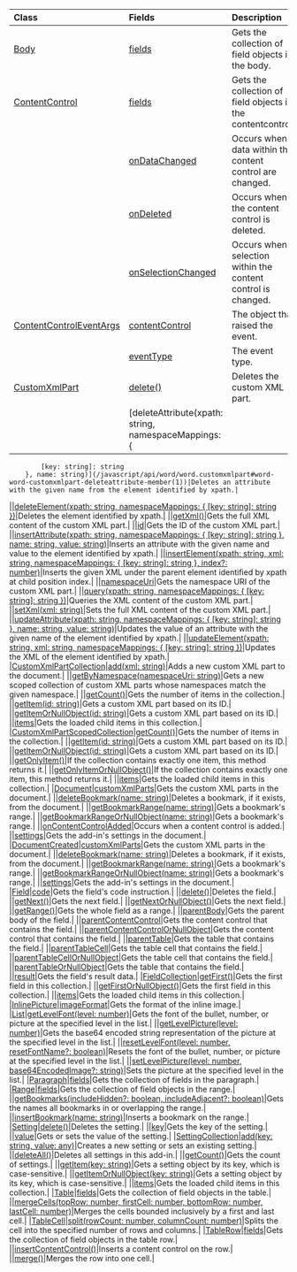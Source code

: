 | Class | Fields | Description |
|:---|:---|:---|
|[Body](/javascript/api/word/word.body)|[fields](/javascript/api/word/word.body#word-word-body-fields-member)|Gets the collection of field objects in the body.|
|[ContentControl](/javascript/api/word/word.contentcontrol)|[fields](/javascript/api/word/word.contentcontrol#word-word-contentcontrol-fields-member)|Gets the collection of field objects in the contentcontrol.|
||[onDataChanged](/javascript/api/word/word.contentcontrol#word-word-contentcontrol-ondatachanged-member)|Occurs when data within the content control are changed.|
||[onDeleted](/javascript/api/word/word.contentcontrol#word-word-contentcontrol-ondeleted-member)|Occurs when the content control is deleted.|
||[onSelectionChanged](/javascript/api/word/word.contentcontrol#word-word-contentcontrol-onselectionchanged-member)|Occurs when selection within the content control is changed.|
|[ContentControlEventArgs](/javascript/api/word/word.contentcontroleventargs)|[contentControl](/javascript/api/word/word.contentcontroleventargs#word-word-contentcontroleventargs-contentcontrol-member)|The object that raised the event.|
||[eventType](/javascript/api/word/word.contentcontroleventargs#word-word-contentcontroleventargs-eventtype-member)|The event type.|
|[CustomXmlPart](/javascript/api/word/word.customxmlpart)|[delete()](/javascript/api/word/word.customxmlpart#word-word-customxmlpart-delete-member(1))|Deletes the custom XML part.|
||[deleteAttribute(xpath: string, namespaceMappings: {            [key: string]: string        }, name: string)](/javascript/api/word/word.customxmlpart#word-word-customxmlpart-deleteattribute-member(1))|Deletes an attribute with the given name from the element identified by xpath.|
||[deleteElement(xpath: string, namespaceMappings: {            [key: string]: string        })](/javascript/api/word/word.customxmlpart#word-word-customxmlpart-deleteelement-member(1))|Deletes the element identified by xpath.|
||[getXml()](/javascript/api/word/word.customxmlpart#word-word-customxmlpart-getxml-member(1))|Gets the full XML content of the custom XML part.|
||[id](/javascript/api/word/word.customxmlpart#word-word-customxmlpart-id-member)|Gets the ID of the custom XML part.|
||[insertAttribute(xpath: string, namespaceMappings: {            [key: string]: string        }, name: string, value: string)](/javascript/api/word/word.customxmlpart#word-word-customxmlpart-insertattribute-member(1))|Inserts an attribute with the given name and value to the element identified by xpath.|
||[insertElement(xpath: string, xml: string, namespaceMappings: {            [key: string]: string        }, index?: number)](/javascript/api/word/word.customxmlpart#word-word-customxmlpart-insertelement-member(1))|Inserts the given XML under the parent element identified by xpath at child position index.|
||[namespaceUri](/javascript/api/word/word.customxmlpart#word-word-customxmlpart-namespaceuri-member)|Gets the namespace URI of the custom XML part.|
||[query(xpath: string, namespaceMappings: {            [key: string]: string        })](/javascript/api/word/word.customxmlpart#word-word-customxmlpart-query-member(1))|Queries the XML content of the custom XML part.|
||[setXml(xml: string)](/javascript/api/word/word.customxmlpart#word-word-customxmlpart-setxml-member(1))|Sets the full XML content of the custom XML part.|
||[updateAttribute(xpath: string, namespaceMappings: {            [key: string]: string        }, name: string, value: string)](/javascript/api/word/word.customxmlpart#word-word-customxmlpart-updateattribute-member(1))|Updates the value of an attribute with the given name of the element identified by xpath.|
||[updateElement(xpath: string, xml: string, namespaceMappings: {            [key: string]: string        })](/javascript/api/word/word.customxmlpart#word-word-customxmlpart-updateelement-member(1))|Updates the XML of the element identified by xpath.|
|[CustomXmlPartCollection](/javascript/api/word/word.customxmlpartcollection)|[add(xml: string)](/javascript/api/word/word.customxmlpartcollection#word-word-customxmlpartcollection-add-member(1))|Adds a new custom XML part to the document.|
||[getByNamespace(namespaceUri: string)](/javascript/api/word/word.customxmlpartcollection#word-word-customxmlpartcollection-getbynamespace-member(1))|Gets a new scoped collection of custom XML parts whose namespaces match the given namespace.|
||[getCount()](/javascript/api/word/word.customxmlpartcollection#word-word-customxmlpartcollection-getcount-member(1))|Gets the number of items in the collection.|
||[getItem(id: string)](/javascript/api/word/word.customxmlpartcollection#word-word-customxmlpartcollection-getitem-member(1))|Gets a custom XML part based on its ID.|
||[getItemOrNullObject(id: string)](/javascript/api/word/word.customxmlpartcollection#word-word-customxmlpartcollection-getitemornullobject-member(1))|Gets a custom XML part based on its ID.|
||[items](/javascript/api/word/word.customxmlpartcollection#word-word-customxmlpartcollection-items-member)|Gets the loaded child items in this collection.|
|[CustomXmlPartScopedCollection](/javascript/api/word/word.customxmlpartscopedcollection)|[getCount()](/javascript/api/word/word.customxmlpartscopedcollection#word-word-customxmlpartscopedcollection-getcount-member(1))|Gets the number of items in the collection.|
||[getItem(id: string)](/javascript/api/word/word.customxmlpartscopedcollection#word-word-customxmlpartscopedcollection-getitem-member(1))|Gets a custom XML part based on its ID.|
||[getItemOrNullObject(id: string)](/javascript/api/word/word.customxmlpartscopedcollection#word-word-customxmlpartscopedcollection-getitemornullobject-member(1))|Gets a custom XML part based on its ID.|
||[getOnlyItem()](/javascript/api/word/word.customxmlpartscopedcollection#word-word-customxmlpartscopedcollection-getonlyitem-member(1))|If the collection contains exactly one item, this method returns it.|
||[getOnlyItemOrNullObject()](/javascript/api/word/word.customxmlpartscopedcollection#word-word-customxmlpartscopedcollection-getonlyitemornullobject-member(1))|If the collection contains exactly one item, this method returns it.|
||[items](/javascript/api/word/word.customxmlpartscopedcollection#word-word-customxmlpartscopedcollection-items-member)|Gets the loaded child items in this collection.|
|[Document](/javascript/api/word/word.document)|[customXmlParts](/javascript/api/word/word.document#word-word-document-customxmlparts-member)|Gets the custom XML parts in the document.|
||[deleteBookmark(name: string)](/javascript/api/word/word.document#word-word-document-deletebookmark-member(1))|Deletes a bookmark, if it exists, from the document.|
||[getBookmarkRange(name: string)](/javascript/api/word/word.document#word-word-document-getbookmarkrange-member(1))|Gets a bookmark's range.|
||[getBookmarkRangeOrNullObject(name: string)](/javascript/api/word/word.document#word-word-document-getbookmarkrangeornullobject-member(1))|Gets a bookmark's range.|
||[onContentControlAdded](/javascript/api/word/word.document#word-word-document-oncontentcontroladded-member)|Occurs when a content control is added.|
||[settings](/javascript/api/word/word.document#word-word-document-settings-member)|Gets the add-in's settings in the document.|
|[DocumentCreated](/javascript/api/word/word.documentcreated)|[customXmlParts](/javascript/api/word/word.documentcreated#word-word-documentcreated-customxmlparts-member)|Gets the custom XML parts in the document.|
||[deleteBookmark(name: string)](/javascript/api/word/word.documentcreated#word-word-documentcreated-deletebookmark-member(1))|Deletes a bookmark, if it exists, from the document.|
||[getBookmarkRange(name: string)](/javascript/api/word/word.documentcreated#word-word-documentcreated-getbookmarkrange-member(1))|Gets a bookmark's range.|
||[getBookmarkRangeOrNullObject(name: string)](/javascript/api/word/word.documentcreated#word-word-documentcreated-getbookmarkrangeornullobject-member(1))|Gets a bookmark's range.|
||[settings](/javascript/api/word/word.documentcreated#word-word-documentcreated-settings-member)|Gets the add-in's settings in the document.|
|[Field](/javascript/api/word/word.field)|[code](/javascript/api/word/word.field#word-word-field-code-member)|Gets the field's code instruction.|
||[delete()](/javascript/api/word/word.field#word-word-field-delete-member(1))|Deletes the field.|
||[getNext()](/javascript/api/word/word.field#word-word-field-getnext-member(1))|Gets the next field.|
||[getNextOrNullObject()](/javascript/api/word/word.field#word-word-field-getnextornullobject-member(1))|Gets the next field.|
||[getRange()](/javascript/api/word/word.field#word-word-field-getrange-member(1))|Gets the whole field as a range.|
||[parentBody](/javascript/api/word/word.field#word-word-field-parentbody-member)|Gets the parent body of the field.|
||[parentContentControl](/javascript/api/word/word.field#word-word-field-parentcontentcontrol-member)|Gets the content control that contains the field.|
||[parentContentControlOrNullObject](/javascript/api/word/word.field#word-word-field-parentcontentcontrolornullobject-member)|Gets the content control that contains the field.|
||[parentTable](/javascript/api/word/word.field#word-word-field-parenttable-member)|Gets the table that contains the field.|
||[parentTableCell](/javascript/api/word/word.field#word-word-field-parenttablecell-member)|Gets the table cell that contains the field.|
||[parentTableCellOrNullObject](/javascript/api/word/word.field#word-word-field-parenttablecellornullobject-member)|Gets the table cell that contains the field.|
||[parentTableOrNullObject](/javascript/api/word/word.field#word-word-field-parenttableornullobject-member)|Gets the table that contains the field.|
||[result](/javascript/api/word/word.field#word-word-field-result-member)|Gets the field's result data.|
|[FieldCollection](/javascript/api/word/word.fieldcollection)|[getFirst()](/javascript/api/word/word.fieldcollection#word-word-fieldcollection-getfirst-member(1))|Gets the first field in this collection.|
||[getFirstOrNullObject()](/javascript/api/word/word.fieldcollection#word-word-fieldcollection-getfirstornullobject-member(1))|Gets the first field in this collection.|
||[items](/javascript/api/word/word.fieldcollection#word-word-fieldcollection-items-member)|Gets the loaded child items in this collection.|
|[InlinePicture](/javascript/api/word/word.inlinepicture)|[imageFormat](/javascript/api/word/word.inlinepicture#word-word-inlinepicture-imageformat-member)|Gets the format of the inline image.|
|[List](/javascript/api/word/word.list)|[getLevelFont(level: number)](/javascript/api/word/word.list#word-word-list-getlevelfont-member(1))|Gets the font of the bullet, number, or picture at the specified level in the list.|
||[getLevelPicture(level: number)](/javascript/api/word/word.list#word-word-list-getlevelpicture-member(1))|Gets the base64 encoded string representation of the picture at the specified level in the list.|
||[resetLevelFont(level: number, resetFontName?: boolean)](/javascript/api/word/word.list#word-word-list-resetlevelfont-member(1))|Resets the font of the bullet, number, or picture at the specified level in the list.|
||[setLevelPicture(level: number, base64EncodedImage?: string)](/javascript/api/word/word.list#word-word-list-setlevelpicture-member(1))|Sets the picture at the specified level in the list.|
|[Paragraph](/javascript/api/word/word.paragraph)|[fields](/javascript/api/word/word.paragraph#word-word-paragraph-fields-member)|Gets the collection of fields in the paragraph.|
|[Range](/javascript/api/word/word.range)|[fields](/javascript/api/word/word.range#word-word-range-fields-member)|Gets the collection of field objects in the range.|
||[getBookmarks(includeHidden?: boolean, includeAdjacent?: boolean)](/javascript/api/word/word.range#word-word-range-getbookmarks-member(1))|Gets the names all bookmarks in or overlapping the range.|
||[insertBookmark(name: string)](/javascript/api/word/word.range#word-word-range-insertbookmark-member(1))|Inserts a bookmark on the range.|
|[Setting](/javascript/api/word/word.setting)|[delete()](/javascript/api/word/word.setting#word-word-setting-delete-member(1))|Deletes the setting.|
||[key](/javascript/api/word/word.setting#word-word-setting-key-member)|Gets the key of the setting.|
||[value](/javascript/api/word/word.setting#word-word-setting-value-member)|Gets or sets the value of the setting.|
|[SettingCollection](/javascript/api/word/word.settingcollection)|[add(key: string, value: any)](/javascript/api/word/word.settingcollection#word-word-settingcollection-add-member(1))|Creates a new setting or sets an existing setting.|
||[deleteAll()](/javascript/api/word/word.settingcollection#word-word-settingcollection-deleteall-member(1))|Deletes all settings in this add-in.|
||[getCount()](/javascript/api/word/word.settingcollection#word-word-settingcollection-getcount-member(1))|Gets the count of settings.|
||[getItem(key: string)](/javascript/api/word/word.settingcollection#word-word-settingcollection-getitem-member(1))|Gets a setting object by its key, which is case-sensitive.|
||[getItemOrNullObject(key: string)](/javascript/api/word/word.settingcollection#word-word-settingcollection-getitemornullobject-member(1))|Gets a setting object by its key, which is case-sensitive.|
||[items](/javascript/api/word/word.settingcollection#word-word-settingcollection-items-member)|Gets the loaded child items in this collection.|
|[Table](/javascript/api/word/word.table)|[fields](/javascript/api/word/word.table#word-word-table-fields-member)|Gets the collection of field objects in the table.|
||[mergeCells(topRow: number, firstCell: number, bottomRow: number, lastCell: number)](/javascript/api/word/word.table#word-word-table-mergecells-member(1))|Merges the cells bounded inclusively by a first and last cell.|
|[TableCell](/javascript/api/word/word.tablecell)|[split(rowCount: number, columnCount: number)](/javascript/api/word/word.tablecell#word-word-tablecell-split-member(1))|Splits the cell into the specified number of rows and columns.|
|[TableRow](/javascript/api/word/word.tablerow)|[fields](/javascript/api/word/word.tablerow#word-word-tablerow-fields-member)|Gets the collection of field objects in the table row.|
||[insertContentControl()](/javascript/api/word/word.tablerow#word-word-tablerow-insertcontentcontrol-member(1))|Inserts a content control on the row.|
||[merge()](/javascript/api/word/word.tablerow#word-word-tablerow-merge-member(1))|Merges the row into one cell.|
